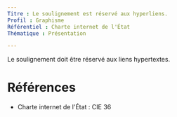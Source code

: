 ```yaml
---
Titre : Le soulignement est réservé aux hyperliens.
Profil : Graphisme
Référentiel : Charte internet de l'État
Thématique : Présentation

---
```

Le soulignement doit être réservé aux liens hypertextes.

# Références

*   Charte internet de l'État : CIE 36
